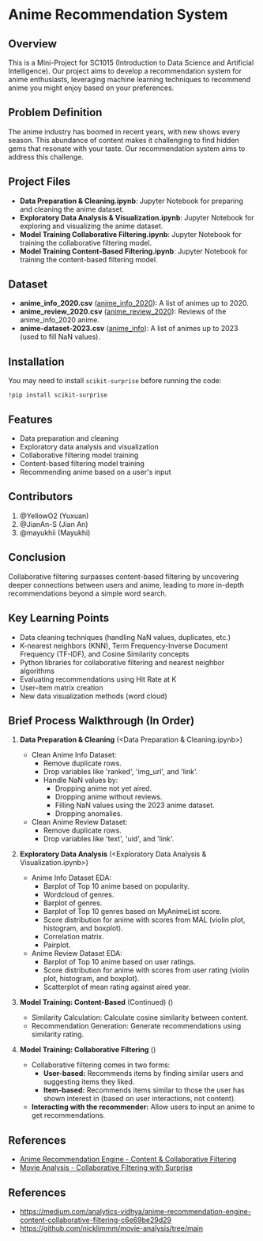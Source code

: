 # Anime Recommendation System

## Overview

This is a Mini-Project for SC1015 (Introduction to Data Science and Artificial Intelligence). Our project aims to develop a recommendation system for anime enthusiasts, leveraging machine learning techniques to recommend anime you might enjoy based on your preferences.

## Problem Definition

The anime industry has boomed in recent years, with new shows every season. This abundance of content makes it challenging to find hidden gems that resonate with your taste. Our recommendation system aims to address this challenge.

## Project Files

* **Data Preparation & Cleaning.ipynb**: Jupyter Notebook for preparing and cleaning the anime dataset.
* **Exploratory Data Analysis & Visualization.ipynb**: Jupyter Notebook for exploring and visualizing the anime dataset.
* **Model Training Collaborative Filtering.ipynb**: Jupyter Notebook for training the collaborative filtering model.
* **Model Training Content-Based Filtering.ipynb**: Jupyter Notebook for training the content-based filtering model.

## Dataset

* **anime_info_2020.csv** ([anime_info_2020](https://www.kaggle.com/datasets/marlesson/myanimelist-dataset-animes-profiles-reviews?select=animes.csv)): A list of animes up to 2020.
* **anime_review_2020.csv** ([anime_review_2020](https://www.kaggle.com/datasets/marlesson/myanimelist-dataset-animes-profiles-reviews?select=reviews.csv)): Reviews of the anime_info_2020 anime.
* **anime-dataset-2023.csv** ([anime_info](https://www.kaggle.com/datasets/dbdmobile/myanimelist-dataset?select=anime-dataset-2023.csv)): A list of animes up to 2023 (used to fill NaN values).

## Installation

You may need to install `scikit-surprise` before running the code:


```
!pip install scikit-surprise
```

## Features

* Data preparation and cleaning
* Exploratory data analysis and visualization
* Collaborative filtering model training
* Content-based filtering model training
* Recommending anime based on a user's input

## Contributors

1. @YellowO2 (Yuxuan)
2. @JianAn-S (Jian An)
3. @mayukhii (Mayukhi)

## Conclusion

Collaborative filtering surpasses content-based filtering by uncovering deeper connections between users and anime, leading to more in-depth recommendations beyond a simple word search.

## Key Learning Points

* Data cleaning techniques (handling NaN values, duplicates, etc.)
* K-nearest neighbors (KNN), Term Frequency-Inverse Document Frequency (TF-IDF), and Cosine Similarity concepts
* Python libraries for collaborative filtering and nearest neighbor algorithms
* Evaluating recommendations using Hit Rate at K
* User-item matrix creation
* New data visualization methods (word cloud)

## Brief Process Walkthrough (In Order)

1. **Data Preparation & Cleaning** (<Data Preparation & Cleaning.ipynb>)
   * Clean Anime Info Dataset:
      * Remove duplicate rows.
      * Drop variables like 'ranked', 'img_url', and 'link'.
      * Handle NaN values by:
         * Dropping anime not yet aired.
         * Dropping anime without reviews.
         * Filling NaN values using the 2023 anime dataset.
         * Dropping anomalies.
   * Clean Anime Review Dataset:
      * Remove duplicate rows.
      * Drop variables like 'text', 'uid', and 'link'.

2. **Exploratory Data Analysis** (<Exploratory Data Analysis & Visualization.ipynb>)
   * Anime Info Dataset EDA:
      * Barplot of Top 10 anime based on popularity.
      * Wordcloud of genres.
      * Barplot of genres.
      * Barplot of Top 10 genres based on MyAnimeList score.
      * Score distribution for anime with scores from MAL (violin plot, histogram, and boxplot).
      * Correlation matrix.
      * Pairplot.
   * Anime Review Dataset EDA:
      * Barplot of Top 10 anime based on user ratings.
      * Score distribution for anime with scores from user rating (violin plot, histogram, and boxplot).
      * Scatterplot of mean rating against aired year.

3. **Model Training: Content-Based** (Continued) (<Model Training Content-Based Filtering.ipynb>)
   * Similarity Calculation: Calculate cosine similarity between content.
   * Recommendation Generation: Generate recommendations using similarity rating.

4. **Model Training: Collaborative Filtering** (<Model Training Collaborative Filtering.ipynb>)
   * Collaborative filtering comes in two forms:
      * **User-based:** Recommends items by finding similar users and suggesting items they liked.
      * **Item-based:** Recommends items similar to those the user has shown interest in (based on user interactions, not content).
   * **Interacting with the recommender:** Allow users to input an anime to get recommendations.

## References

* [Anime Recommendation Engine - Content & Collaborative Filtering](https://medium.com/analytics-vidhya/anime-recommendation-engine-content-collaborative-filtering-c6e69be29d29)
* [Movie Analysis - Collaborative Filtering with Surprise](https://github.com/nicklimmm/movie-analysis/tree/main)



## References
- https://medium.com/analytics-vidhya/anime-recommendation-engine-content-collaborative-filtering-c6e69be29d29
- https://github.com/nicklimmm/movie-analysis/tree/main


